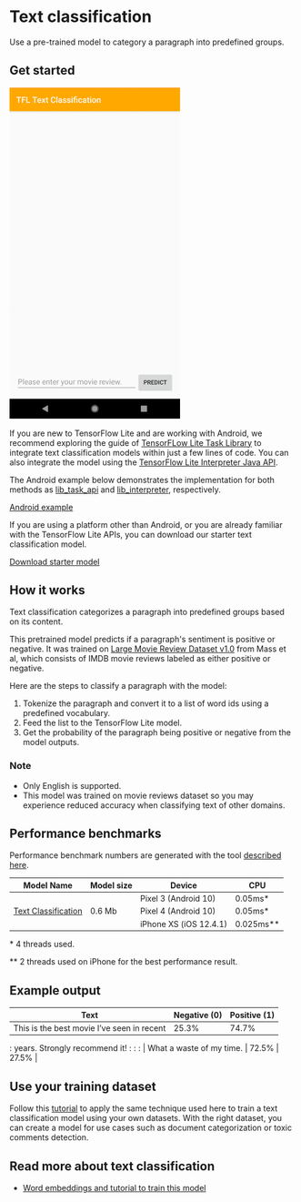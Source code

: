 # Text classification

Use a pre-trained model to category a paragraph into predefined groups.

## Get started

<img src="images/screenshot.gif" class="attempt-right" style="max-width: 300px">

If you are new to TensorFlow Lite and are working with Android, we recommend
exploring the guide of
[TensorFLow Lite Task Library](../../inference_with_metadata/task_library/nl_classifier)
to integrate text classification models within just a few lines of code. You can
also integrate the model using the
[TensorFlow Lite Interpreter Java API](../../guide/inference#load_and_run_a_model_in_java).

The Android example below demonstrates the implementation for both methods as
[lib_task_api](https://github.com/tensorflow/examples/tree/master/lite/examples/text_classification/android/lib_task_api)
and
[lib_interpreter](https://github.com/tensorflow/examples/tree/master/lite/examples/text_classification/android/lib_interpreter),
respectively.

<a class="button button-primary" href="https://github.com/tensorflow/examples/tree/master/lite/examples/text_classification/android">Android
example</a>

If you are using a platform other than Android, or you are already familiar with
the TensorFlow Lite APIs, you can download our starter text classification
model.

<a class="button button-primary" href="https://storage.googleapis.com/download.tensorflow.org/models/tflite/text_classification/text_classification_v2.tflite">Download
starter model</a>

## How it works

Text classification categorizes a paragraph into predefined groups based on its
content.

This pretrained model predicts if a paragraph's sentiment is positive or
negative. It was trained on
[Large Movie Review Dataset v1.0](http://ai.stanford.edu/~amaas/data/sentiment/)
from Mass et al, which consists of IMDB movie reviews labeled as either positive
or negative.

Here are the steps to classify a paragraph with the model:

1.  Tokenize the paragraph and convert it to a list of word ids using a
    predefined vocabulary.
1.  Feed the list to the TensorFlow Lite model.
1.  Get the probability of the paragraph being positive or negative from the
    model outputs.

### Note

*   Only English is supported.
*   This model was trained on movie reviews dataset so you may experience
    reduced accuracy when classifying text of other domains.

## Performance benchmarks

Performance benchmark numbers are generated with the tool
[described here](https://www.tensorflow.org/lite/performance/benchmarks).

<table>
  <thead>
    <tr>
      <th>Model Name</th>
      <th>Model size </th>
      <th>Device </th>
      <th>CPU</th>
    </tr>
  </thead>
  <tr>
    <td rowspan = 3>
      <a href="https://storage.googleapis.com/download.tensorflow.org/models/tflite/text_classification/text_classification_v2.tflite">Text Classification</a>
    </td>
    <td rowspan = 3>
      0.6 Mb
    </td>
    <td>Pixel 3 (Android 10) </td>
    <td>0.05ms*</td>
  </tr>
   <tr>
     <td>Pixel 4 (Android 10) </td>
    <td>0.05ms*</td>
  </tr>
   <tr>
     <td>iPhone XS (iOS 12.4.1) </td>
    <td>0.025ms** </td>
  </tr>
</table>

\* 4 threads used.

\*\* 2 threads used on iPhone for the best performance result.

## Example output

| Text                                       | Negative (0) | Positive (1) |
| ------------------------------------------ | ------------ | ------------ |
| This is the best movie I’ve seen in recent | 25.3%        | 74.7%        |
: years. Strongly recommend it!              :              :              :
| What a waste of my time.                   | 72.5%        | 27.5%        |

## Use your training dataset

Follow this
[tutorial](https://github.com/tensorflow/examples/tree/master/tensorflow_examples/lite/model_maker/demo/text_classification.ipynb)
to apply the same technique used here to train a text classification model using
your own datasets. With the right dataset, you can create a model for use cases
such as document categorization or toxic comments detection.

## Read more about text classification

*   [Word embeddings and tutorial to train this model](https://www.tensorflow.org/tutorials/text/word_embeddings)
